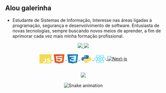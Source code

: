 ## Alou galerinha

- Estudante de Sistemas de Informação, Interesse nas áreas ligadas à programação, segurança e desenvolvimento de software. Entusiasta de novas tecnologias, sempre buscando novos meios de aprender, a fim de aprimorar cada vez mais minha formação profissional.

<!-- paineis iniciais-->
<div align="center">
  <a href="https://github.com/rodrigueslucas062">
  <img height="165em" src="https://github-readme-stats.vercel.app/api?username=rodrigueslucas062&show_icons=true&theme=radical&include_all_commits=true&count_private=true"/>
  <img height="165em" src="https://github-readme-stats.vercel.app/api/top-langs/?username=rodrigueslucas062&layout=compact&langs_count=7&theme=radical"/>
</div>

  
<div align="center"><br>
  <img align="center" alt="Js" height="30" width="40" src="https://raw.githubusercontent.com/devicons/devicon/master/icons/javascript/javascript-plain.svg">
  <img align="center" alt="HTML" height="30" width="40" src="https://raw.githubusercontent.com/devicons/devicon/master/icons/html5/html5-original.svg">
  <img align="center" alt="CSS" height="30" width="40" src="https://raw.githubusercontent.com/devicons/devicon/master/icons/css3/css3-original.svg">
  <img align="center" alt="Python" height="30" width="40" src="https://raw.githubusercontent.com/devicons/devicon/master/icons/python/python-original.svg">
  <img align="center" alt="React" height="30" width="40" src="https://raw.githubusercontent.com/devicons/devicon/master/icons/react/react-original.svg">
  <img align="center" alt="Next-js" height="30" width="40" src="https://github.com/rodrigueslucas062/rodrigueslucas062/assets/39422637/fb9f45d6-286d-4290-99d7-5d9dfe990c8b">
</div>
  
  ##
  <div align="center">
  <a href="https://www.linkedin.com/in/rodrigueslucasdev/" target="_blank"><img src="https://img.shields.io/badge/-LinkedIn-%230077B5?style=for-the-badge&logo=linkedin&logoColor=white" target="_blank"></a> 
    
  ![Snake animation](https://github.com/rodrigueslucas062/rodrigueslucas062/blob/output/github-contribution-grid-cobrinha.svg)
 
</div>
  

</table>
<br><br>
